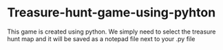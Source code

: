 # Treasure-hunt-game-using-pyhton
This game is created using python. We simply need to select the treasure hunt map and it will be saved as a notepad file next to your .py file 

